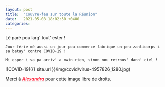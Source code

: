 ```yaml
---
layout: post
title:  "Couvre-feu sur toute la Réunion"
date:   2021-05-08 18:02:30 +0400
categories: 
---
```

<!---

You’ll find this post in your `_posts` directory. Go ahead and edit it and re-build the site to see your changes. You can rebuild the site in many different ways, but the most common way is to run `jekyll serve`, which launches a web server and auto-regenerates your site when a file is updated.

Jekyll requires blog post files to be named according to the following format:

`YEAR-MONTH-DAY-title.MARKUP`

Where `YEAR` is a four-digit number, `MONTH` and `DAY` are both two-digit numbers, and `MARKUP` is the file extension representing the format used in the file. After that, include the necessary front matter. Take a look at the source for this post to get an idea about how it works.

Jekyll also offers powerful support for code snippets:

{% highlight ruby %}
def print_hi(name)
  puts "Hi, #{name}"
end
print_hi('Tom')
#=> prints 'Hi, Tom' to STDOUT.
{% endhighlight %}

Check out the [Jekyll docs][jekyll-docs] for more info on how to get the most out of Jekyll. File all bugs/feature requests at [Jekyll’s GitHub repo][jekyll-gh]. If you have questions, you can ask them on [Jekyll Talk][jekyll-talk].

[jekyll-docs]: https://jekyllrb.com/docs/home
[jekyll-gh]:   https://github.com/jekyll/jekyll
[jekyll-talk]: https://talk.jekyllrb.com/

--->


Lé paré  pou larg' tout' ester !

`Jour férie mé aussi un jour pou commence fabrique un peu zanticorps i sa batay' contre COVID-19 !`

`Mi esper i sa pa arriv' a mwin rien, sinon nou retrouv' dann' ciel !`

![COVID-19]({{ site.url }}/img/covid/virus-4957826_1280.jpg)

Merci à <a href="https://pixabay.com/fr/users/alexandra_koch-621802/?tab=popular" target="_blank"><span style="color:  #ff3349">***Alexandra***</span></a>  pour cette image libre de droits.

